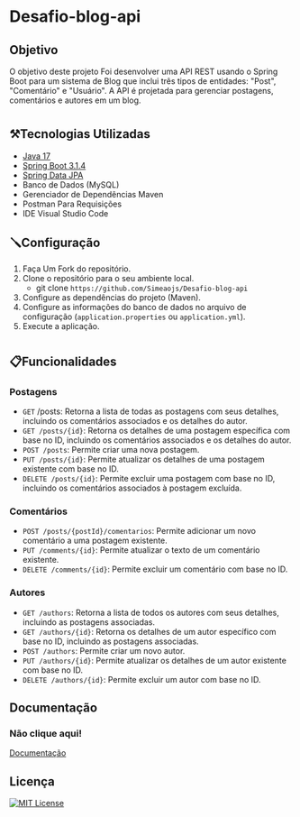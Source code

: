 # Desafio-blog-api

## Objetivo

O objetivo deste projeto Foi desenvolver uma API REST usando o Spring Boot para um sistema de Blog que inclui três tipos de entidades: "Post", "Comentário" e "Usuário". A API é projetada para gerenciar postagens, comentários e autores em um blog.
#
## ⚒️Tecnologias Utilizadas

- [Java 17](https://docs.oracle.com/en/java/index.html)
- [Spring Boot 3.1.4](https://spring.io/projects/spring-boot)
- [Spring Data JPA](https://spring.io/projects/spring-data-jpa)
- Banco de Dados (MySQL)
- Gerenciador de Dependências Maven
- Postman Para Requisições
- IDE Visual Studio Code

## 🪛Configuração 
1. Faça Um Fork do repositório.
2. Clone o repositório para o seu ambiente local.
   -  git clone ```https://github.com/Simeaojs/Desafio-blog-api```
3. Configure as dependências do projeto (Maven).
4. Configure as informações do banco de dados no arquivo de configuração (`application.properties` ou `application.yml`).
5. Execute a aplicação.
#

## 📋Funcionalidades

### Postagens
- `GET` /posts: Retorna a lista de todas as postagens com seus detalhes, incluindo os comentários associados e os detalhes do autor.
- `GET /posts/{id}`: Retorna os detalhes de uma postagem específica com base no ID, incluindo os comentários associados e os detalhes do autor.
- `POST /posts`: Permite criar uma nova postagem.
- `PUT /posts/{id}`: Permite atualizar os detalhes de uma postagem existente com base no ID.
- `DELETE /posts/{id}`: Permite excluir uma postagem com base no ID, incluindo os comentários associados à postagem excluída.

### Comentários
- `POST /posts/{postId}/comentarios`: Permite adicionar um novo comentário a uma postagem existente.
- `PUT /comments/{id}`: Permite atualizar o texto de um comentário existente.
- `DELETE /comments/{id}`: Permite excluir um comentário com base no ID.

### Autores
- `GET /authors`: Retorna a lista de todos os autores com seus detalhes, incluindo as postagens associadas.
- `GET /authors/{id}`: Retorna os detalhes de um autor específico com base no ID, incluindo as postagens associadas.
- `POST /authors`: Permite criar um novo autor.
- `PUT /authors/{id}`: Permite atualizar os detalhes de um autor existente com base no ID.
- `DELETE /authors/{id}`: Permite excluir um autor com base no ID.



## Documentação
### Não clique aqui!

[Documentação](https://documenter.getpostman.com/view/28267689/2s9YJgSfEp)

## Licença 

[![MIT License](https://img.shields.io/badge/License-MIT-green.svg)](https://choosealicense.com/licenses/mit/)


